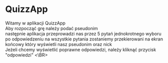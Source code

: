 # QuizzApp
Witamy w aplikacji QuizzApp  
Aby rozpocząć grę należy podać pseudonim  
następnie aplikacja przeprowadzi nas przez 5 pytań jednokrotnego wyboru  
po odpowiedzeniu na wszystkie pytania zostaniemy przekierowani na ekran końcowy który wyświetli nasz pseudonim oraz nick  
Jeżeli chcemy wyświetlić poprawne odpowiedzi, należy kliknąć przycisk "odpowiedzi" <\BR>
